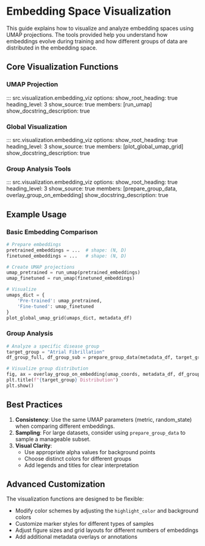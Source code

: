 # Embedding Space Visualization

This guide explains how to visualize and analyze embedding spaces using UMAP projections. The tools provided help you understand how embeddings evolve during training and how different groups of data are distributed in the embedding space.

## Core Visualization Functions

### UMAP Projection

::: src.visualization.embedding_viz
    options:
        show_root_heading: true
        heading_level: 3
        show_source: true
        members: [run_umap]
        show_docstring_description: true

### Global Visualization

::: src.visualization.embedding_viz
    options:
        show_root_heading: true
        heading_level: 3
        show_source: true
        members: [plot_global_umap_grid]
        show_docstring_description: true

### Group Analysis Tools

::: src.visualization.embedding_viz
    options:
        show_root_heading: true
        heading_level: 3
        show_source: true
        members: [prepare_group_data, overlay_group_on_embedding]
        show_docstring_description: true

## Example Usage

### Basic Embedding Comparison

```python
# Prepare embeddings
pretrained_embeddings = ...  # shape: (N, D)
finetuned_embeddings = ...   # shape: (N, D)

# Create UMAP projections
umap_pretrained = run_umap(pretrained_embeddings)
umap_finetuned = run_umap(finetuned_embeddings)

# Visualize
umaps_dict = {
    'Pre-trained': umap_pretrained,
    'Fine-tuned': umap_finetuned
}
plot_global_umap_grid(umaps_dict, metadata_df)
```

### Group Analysis

```python
# Analyze a specific disease group
target_group = "Atrial Fibrillation"
df_group_full, df_group_sub = prepare_group_data(metadata_df, target_group)

# Visualize group distribution
fig, ax = overlay_group_on_embedding(umap_coords, metadata_df, df_group_sub)
plt.title(f"{target_group} Distribution")
plt.show()
```

## Best Practices

1. **Consistency**: Use the same UMAP parameters (metric, random_state) when comparing different embeddings.
2. **Sampling**: For large datasets, consider using `prepare_group_data` to sample a manageable subset.
3. **Visual Clarity**: 
      - Use appropriate alpha values for background points
      - Choose distinct colors for different groups
      - Add legends and titles for clear interpretation

## Advanced Customization

The visualization functions are designed to be flexible:

- Modify color schemes by adjusting the `highlight_color` and background colors
- Customize marker styles for different types of samples
- Adjust figure sizes and grid layouts for different numbers of embeddings
- Add additional metadata overlays or annotations
